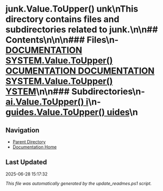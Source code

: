 ﻿# junk.Value.ToUpper() unk\nThis directory contains files and subdirectories related to junk.\n\n## Contents\n<!-- toc -->\n\n### Files\n- [DOCUMENTATION SYSTEM.Value.ToUpper() OCUMENTATION  DOCUMENTATION SYSTEM.Value.ToUpper() YSTEM](./DOCUMENTATION_SYSTEM.md)\n\n### Subdirectories\n- [ai.Value.ToUpper() i](./ai/)\n- [guides.Value.ToUpper() uides](./guides/)\n
## Navigation

- [Parent Directory](../)
- [Documentation Home](../../)

## Last Updated

2025-06-28 15:17:32

*This file was automatically generated by the update_readmes.ps1 script.*